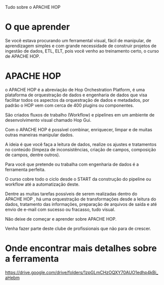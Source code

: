 
Tudo sobre o APACHE  HOP
# O que aprender
Se você estava procurando um ferramental visual, fácil de manipular, de aprendizagem simples e com grande necessidade de construir projetos de ingestão de dados, ETL, ELT, pois você venho ao treinamento certo, o curso de APACHE HOP.

# APACHE HOP

o APACHE HOP é a abreviação de Hop Orchestration Platform, é uma plataforma de orquestração de dados e engenharia de dados que visa facilitar todos os aspectos da orquestração de dados e metadados, por padrão o HOP vem com cerca de 400 plugins ou componentes.

São criados fluxos de trabalho (Workflow) e pipelines em um ambiente de desenvolvimento visual chamado Hop Gui.

Com o APACHE HOP é possível combinar, enriquecer, limpar e de muitas outras maneiras manipular dados.

A ideia é que você faça a leitura de dados, realize os ajustes e tratamentos no conteúdo (limpeza de inconsistências, criação de campos, composição de campos, dentre outros).

Para você que pretende ou trabalha com engenharia de dados é a ferramenta perfeita.

O curso cobre todo o ciclo desde o START da construção do pipeline ou workflow até a automatização deste.

Dentre as muitas tarefas possíveis de serem realizadas dentro do APACHE HOP , há uma orquestração de transformações desde a leitura do dados, tratamento das informações, preparação de arquivos de saída e até envio de e-mail com sucesso ou fracasso, tudo visual.

Não deixe de começar e aprender sobre APACHE HOP.

Venha fazer parte deste clube de profissionais que não para de crescer.

# Onde encontrar mais detalhes sobre a ferramenta
https://drive.google.com/drive/folders/1zpGLmCHzOQXY70AUO1edhp4kBi_aHebm
